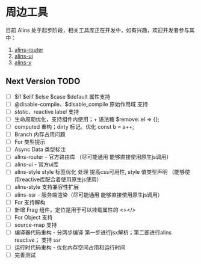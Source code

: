 <!--
 * @Author: chenzhongsheng
 * @Date: 2023-09-17 16:33:22
 * @Description: Coding something
-->
# 周边工具

目前 Alins 处于起步阶段，相关工具库正在开发中，如有兴趣，欢迎开发者参与其中：

1. [alins-router](https://github.com/alinsjs/alins-router)
2. [alins-ui](https://github.com/alinsjs/alins-ui)
3. [alins-v](https://github.com/alinsjs/alins-v)

## Next Version TODO

- [ ] $if $elif $else $case $default 属性支持
- [ ] @disable-compile、$disable_compile 原始作用域 支持
- [ ] $static、$reactive label 支持
- [ ] 生命周期优化，支持组件内使用；+ 语法糖 $remove: el => {};
- [ ] computed 重构；dirty 标记。优化 const b = a++;
- [ ] Branch 内存占用问题
- [ ] For 类型提示
- [ ] Async Data 类型标注
- [ ] alins-router - 官方路由库 （尽可能通用 能够直接使用原生js调用）
- [ ] alins-ui - 官方ui库
- [ ] alins-style style 标签优化 处理 提高css可用性, style 值类型声明 （能够使用reactive库配合着使用原生js使用）
- [ ] alins-style 支持兼容性扩展
- [ ] alins-ssr - 服务端渲染（尽可能通用 能够直接使用原生js调用）
- [ ] For 支持解构
- [ ] 新增 Frag 组件，定位是用于可以挂载属性的 <></>
- [ ] For Object 支持
- [ ] source-map 支持
- [ ] 编译器代码重构 - 分两步编译 第一步进行jsx解析；第二部进行alins reactive； 支持 ssr
- [ ] 运行时代码重构 - 优化内存空间占用和运行时间
- [ ] 完善测试